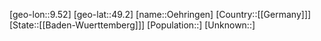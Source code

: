 ﻿---
location: [49.2,9.52]
type: City
tags:
- geo/City


SpocWebEntityId: 33064
isDeleted: false
confidential: public

---
[geo-lon::9.52]
[geo-lat::49.2]
[name::Oehringen]
[Country::[[Germany]]]
[State::[[Baden-Wuerttemberg]]]
[Population::]
[Unknown::]

